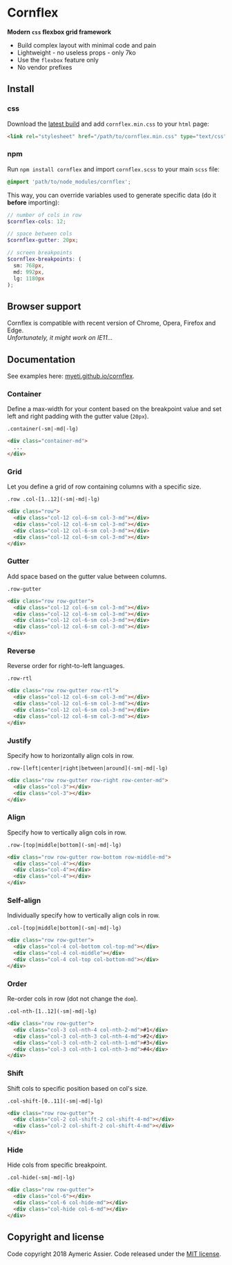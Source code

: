 # Cornflex

**Modern `css` flexbox grid framework**
- Build complex layout with minimal code and pain
- Lightweight - no useless props - only 7ko
- Use the `flexbox` feature only
- No vendor prefixes


## Install


### css

Download the [latest build](https://github.com/myeti/cornflex/releases) and add `cornflex.min.css` to your `html` page:

```html
<link rel="stylesheet" href="/path/to/cornflex.min.css" type="text/css" >
```

### npm

Run `npm install cornflex` and import `cornflex.scss` to your main `scss` file:

```css
@import 'path/to/node_modules/cornflex';
```

This way, you can override variables used to generate specific data (do it **before** importing):

```scss
// number of cols in row
$cornflex-cols: 12;

// space between cols
$cornflex-gutter: 20px;

// screen breakpoints
$cornflex-breakpoints: (
  sm: 768px,
  md: 992px,
  lg: 1180px
);
```


## Browser support

Cornflex is compatible with recent version of Chrome, Opera, Firefox and Edge.<br>
*Unfortunately, it might work on IE11...*


## Documentation

See examples here: [myeti.github.io/cornflex](https://myeti.github.io/cornflex).

### Container

Define a max-width for your content based on the breakpoint value and set left and right padding with the gutter value (`20px`).

```
.container(-sm|-md|-lg)
```

```html
<div class="container-md">
  ...
</div>
```

### Grid

Let you define a grid of row containing columns with a specific size.

```
.row .col-[1..12](-sm|-md|-lg)
```

```html
<div class="row">
  <div class="col-12 col-6-sm col-3-md"></div>
  <div class="col-12 col-6-sm col-3-md"></div>
  <div class="col-12 col-6-sm col-3-md"></div>
  <div class="col-12 col-6-sm col-3-md"></div>
</div>
```

### Gutter

Add space based on the gutter value between columns.

```
.row-gutter
```

```html
<div class="row row-gutter">
  <div class="col-12 col-6-sm col-3-md"></div>
  <div class="col-12 col-6-sm col-3-md"></div>
  <div class="col-12 col-6-sm col-3-md"></div>
  <div class="col-12 col-6-sm col-3-md"></div>
</div>
```

### Reverse

Reverse order for right-to-left languages.

```
.row-rtl
```

```html
<div class="row row-gutter row-rtl">
  <div class="col-12 col-6-sm col-3-md"></div>
  <div class="col-12 col-6-sm col-3-md"></div>
  <div class="col-12 col-6-sm col-3-md"></div>
  <div class="col-12 col-6-sm col-3-md"></div>
</div>
```

### Justify

Specify how to horizontally align cols in row.

```
.row-[left|center|right|between|around](-sm|-md|-lg)
```

```html
<div class="row row-gutter row-right row-center-md">
  <div class="col-3"></div>
  <div class="col-3"></div>
</div>
```

### Align

Specify how to vertically align cols in row.

```
.row-[top|middle|bottom](-sm|-md|-lg)
```

```html
<div class="row row-gutter row-bottom row-middle-md">
  <div class="col-4"></div>
  <div class="col-4"></div>
  <div class="col-4"></div>
</div>
```

### Self-align

Individually specify how to vertically align cols in row.

```
.col-[top|middle|bottom](-sm|-md|-lg)
```

```html
<div class="row row-gutter">
  <div class="col-4 col-bottom col-top-md"></div>
  <div class="col-4 col-middle"></div>
  <div class="col-4 col-top col-bottom-md"></div>
</div>
```

### Order

Re-order cols in row (dot not change the `dom`).

```
.col-nth-[1..12](-sm|-md|-lg)
```

```html
<div class="row row-gutter">
  <div class="col-3 col-nth-4 col-nth-2-md">#1</div>
  <div class="col-3 col-nth-3 col-nth-4-md">#2</div>
  <div class="col-3 col-nth-2 col-nth-1-md">#3</div>
  <div class="col-3 col-nth-1 col-nth-3-md">#4</div>
</div>
```

### Shift

Shift cols to specific position based on col's size.

```
.col-shift-[0..11](-sm|-md|-lg)
```

```html
<div class="row row-gutter">
  <div class="col-2 col-shift-2 col-shift-4-md"></div>
  <div class="col-2 col-shift-2 col-shift-4-md"></div>
</div>
```

### Hide

Hide cols from specific breakpoint.

```
.col-hide(-sm|-md|-lg)
```

```html
<div class="row row-gutter">
  <div class="col-6"></div>
  <div class="col-6 col-hide-md"></div>
  <div class="col-hide col-6-md"></div>
</div>
```


## Copyright and license

Code copyright 2018 Aymeric Assier. Code released under the [MIT license](https://github.com/myeti/cornflex/blob/master/LICENSE).